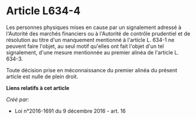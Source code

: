 # Article L634-4

Les personnes physiques mises en cause par un signalement adressé à l'Autorité des marchés financiers ou à l'Autorité de
contrôle prudentiel et de résolution au titre d'un manquement mentionné à l'article L. 634-1 ne peuvent faire l'objet, au
seul motif qu'elles ont fait l'objet d'un tel signalement, d'une mesure mentionnée au premier alinéa de l'article L. 634-3.

Toute décision prise en méconnaissance du premier alinéa du présent article est nulle de plein droit.

**Liens relatifs à cet article**

_Créé par_:

  - Loi n°2016-1691 du 9 décembre 2016 - art. 16
